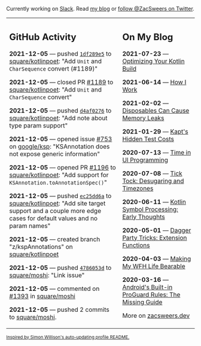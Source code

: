 Currently working on [Slack](https://slack.com/). Read [my blog](https://zacsweers.dev/) or [follow @ZacSweers on Twitter](https://twitter.com/ZacSweers).

<table><tr><td valign="top" width="60%">

## GitHub Activity
<!-- githubActivity starts -->
**2021-12-05** — pushed [`1df289e5`](https://github.com/square/kotlinpoet/commit/1df289e5c623ee9f662c0844422a25b314202895) to [square/kotlinpoet](https://api.github.com/repos/square/kotlinpoet): "Add `Unit` and `CharSequence` convert (#1189)"

**2021-12-05** — closed PR [#1189](https://api.github.com/repos/square/kotlinpoet/pulls/1189) to [square/kotlinpoet](https://api.github.com/repos/square/kotlinpoet): "Add `Unit` and `CharSequence` convert"

**2021-12-05** — pushed [`d4af0276`](https://github.com/square/kotlinpoet/commit/d4af0276f9cd578b8f425a232bebfaeae25de81a) to [square/kotlinpoet](https://api.github.com/repos/square/kotlinpoet): "Add note about type param support"

**2021-12-05** — opened issue [#753](https://api.github.com/repos/google/ksp/issues/753) on [google/ksp](https://api.github.com/repos/google/ksp): "KSAnnotation does not expose generic information"

**2021-12-05** — opened PR [#1196](https://api.github.com/repos/square/kotlinpoet/pulls/1196) to [square/kotlinpoet](https://api.github.com/repos/square/kotlinpoet): "Add support for `KSAnnotation.toAnnotationSpec()`"

**2021-12-05** — pushed [`ec25dd6a`](https://github.com/square/kotlinpoet/commit/ec25dd6adbc307ad2cfa62cd33e62c49243b5c56) to [square/kotlinpoet](https://api.github.com/repos/square/kotlinpoet): "Add site target support and a couple more edge cases for default values and no param names"

**2021-12-05** — created branch "z/kspAnnotations" on [square/kotlinpoet](https://api.github.com/repos/square/kotlinpoet)

**2021-12-05** — pushed [`4786053d`](https://github.com/square/moshi/commit/4786053d8afc1673cef444c7a1017486a68f078a) to [square/moshi](https://api.github.com/repos/square/moshi): "Link issue"

**2021-12-05** — commented on [#1393](https://github.com/square/moshi/pull/1393#issuecomment-986318795) in [square/moshi](https://api.github.com/repos/square/moshi)

**2021-12-05** — pushed 2 commits to [square/moshi](https://api.github.com/repos/square/moshi).
<!-- githubActivity ends -->
</td><td valign="top" width="40%">

## On My Blog
<!-- blog starts -->
**2021-07-23** — [Optimizing Your Kotlin Build](https://www.zacsweers.dev/optimizing-your-kotlin-build/)

**2021-06-14** — [How I Work](https://www.zacsweers.dev/how-i-work/)

**2021-02-02** — [Disposables Can Cause Memory Leaks](https://www.zacsweers.dev/disposables-can-cause-memory-leaks/)

**2021-01-29** — [Kapt's Hidden Test Costs](https://www.zacsweers.dev/kapts-hidden-test-costs/)

**2020-07-13** — [Time in UI Programming](https://www.zacsweers.dev/time-in-ui/)

**2020-07-08** — [Tick Tock: Desugaring and Timezones](https://www.zacsweers.dev/ticktock-desugaring-timezones/)

**2020-06-11** — [Kotlin Symbol Processing: Early Thoughts](https://www.zacsweers.dev/kotlin-symbol-processor-early-thoughts/)

**2020-05-01** — [Dagger Party Tricks: Extension Functions](https://www.zacsweers.dev/dagger-party-tricks-extension-functions/)

**2020-04-03** — [Making My WFH Life Bearable](https://www.zacsweers.dev/making-wfh-life-bearable/)

**2020-03-16** — [Android's Built-in ProGuard Rules: The Missing Guide](https://www.zacsweers.dev/android-proguard-rules/)
<!-- blog ends -->
More on [zacsweers.dev](https://zacsweers.dev/)
</td></tr></table>

<sub><a href="https://simonwillison.net/2020/Jul/10/self-updating-profile-readme/">Inspired by Simon Willison's auto-updating profile README.</a></sub>